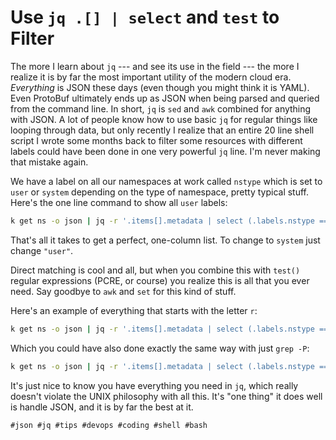 # Use `jq .[] | select` and `test` to Filter

The more I learn about `jq` --- and see its use in the field --- the
more I realize it is by far the most important utility of the modern
cloud era. *Everything* is JSON these days (even though you might think
it is YAML). Even ProtoBuf ultimately ends up as JSON when being parsed
and queried from the command line. In short, `jq` is `sed` and `awk`
combined for anything with JSON. A lot of people know how to use basic
`jq` for regular things like looping through data, but only recently
I realize that an entire 20 line shell script I wrote some months back
to filter some resources with different labels could have been done in
one very powerful `jq` line. I'm never making that mistake again.

We have a label on all our namespaces at work called `nstype` which is
set to `user` or `system` depending on the type of namespace, pretty
typical stuff. Here's the one line command to show all `user` labels:

```bash
k get ns -o json | jq -r '.items[].metadata | select (.labels.nstype == "user") | .name'
```

That's all it takes to get a perfect, one-column list. To change to
`system` just change `"user"`.

Direct matching is cool and all, but when you combine this with `test()`
regular expressions (PCRE, or course) you realize this is all that you
ever need. Say goodbye to `awk` and `set` for this kind of stuff.

Here's an example of everything that starts with the letter `r`:

```bash
k get ns -o json | jq -r '.items[].metadata | select (.labels.nstype == "user") | select(.name|test("^r") | .name'
```

Which you could have also done exactly the same way with just `grep -P`:

```bash
k get ns -o json | jq -r '.items[].metadata | select (.labels.nstype == "user") | .name' | grep -P ^r
```

It's just nice to know you have everything you need in `jq`, which
really doesn't violate the UNIX philosophy with all this. It's "one
thing" it does well is handle JSON, and it is by far the best at it.

    #json #jq #tips #devops #coding #shell #bash
